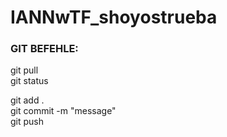 # IANNwTF_shoyostrueba

### GIT BEFEHLE:  
git pull  
git status  

git add .  
git commit -m "message"  
git push  
